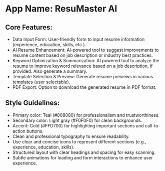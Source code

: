 # **App Name**: ResuMaster AI

## Core Features:

- Data Input Form: User-friendly form to input resume information (experience, education, skills, etc.).
- AI Resume Enhancement: AI-powered tool to suggest improvements to resume content based on job description or industry best practices.
- Keyword Optimization & Summarization: AI powered tool to analyze the resume to improve keyword relevance based on a job description, if provided. Also generate a summary.
- Template Selection & Preview: Generate resume previews in various templates (user selectable).
- PDF Export: Option to download the generated resume in PDF format.

## Style Guidelines:

- Primary color: Teal (#008080) for professionalism and trustworthiness.
- Secondary color: Light gray (#F0F0F0) for clean backgrounds.
- Accent: Gold (#FFD700) for highlighting important sections and call-to-action buttons.
- Clean and professional typography to ensure readability.
- Use clear and concise icons to represent different sections (e.g., experience, education, skills).
- Structured layout with clear headings and spacing for easy scanning.
- Subtle animations for loading and form interactions to enhance user experience.